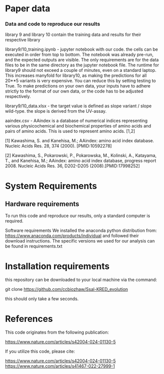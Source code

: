 # Paper data

### Data and code to reproduce our results

library 9 and library 10 contain the training data and results for their respective library

library9/10_training.ipynb - jupyter notebook with our code. the cells can be executed in order from top to bottom. The notebook was already pre-run, and the expected outputs are visible. The only requirements are for the data files to be in the same directory as the jupyter notebook file. The runtime for library9 should not exceed a couple of minutes, even on a standard laptop. This increases manyfold for library10, as making the predictions for all 20\*\*5 variants is very expensive. You can reduce this by setting testing to True. To make predictions on your own data, your inputs have to adhere strictly to the format of our own data, or the code has to be adjusted respectively.

library9/10_data.xlsx - the target value is defined as slope variant / slope wild-type. the slope is derived from the UV-assay.

aaindex.csv - AAindex is a database of numerical indices representing various physicochemical and biochemical properties of amino acids and pairs of amino acids. This is used to represent amino acids. [1,2]

[1] Kawashima, S. and Kanehisa, M.; AAindex: amino acid index database. Nucleic Acids Res. 28, 374 (2000). [PMID:10592278]

[2] Kawashima, S., Pokarowski, P., Pokarowska, M., Kolinski, A., Katayama, T., and Kanehisa, M.; AAindex: amino acid index database, progress report 2008. Nucleic Acids Res. 36, D202-D205 (2008).[PMID:17998252]

# System Requirements

## Hardware requirements

To run this code and reproduce our results, only a standard computer is required.

Software requirements
We installed the anaconda python distribution from: https://www.anaconda.com/products/individual and followed their download instructions. The specific versions we used for our analysis can be found in requirements.txt

# Installation requirements

this repository can be downloaded to your local machine via the command:

git clone https://github.com/ccbiozhaw/Ssal-KRED_evolution

this should only take a few seconds.

# References
This code originates from the following publication:

https://www.nature.com/articles/s42004-024-01130-5

If you utilize this code, please cite:

https://www.nature.com/articles/s42004-024-01130-5
https://www.nature.com/articles/s41467-022-27999-1
